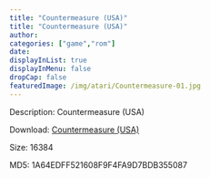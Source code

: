 ```yaml
---
title: "Countermeasure (USA)"
title: "Countermeasure (USA)"
author: 
categories: ["game","rom"]
date: 
displayInList: true
displayInMenu: false
dropCap: false
featuredImage: /img/atari/Countermeasure-01.jpg
---
```


Description: Countermeasure (USA)

Download: <a href="https://kknackGearCT.ctfile.com/fs/2629127-327667723" target = "_blank" rel = "nofollow" > Countermeasure (USA)</a>

Size: 16384

MD5: 1A64EDFF521608F9F4FA9D7BDB355087

